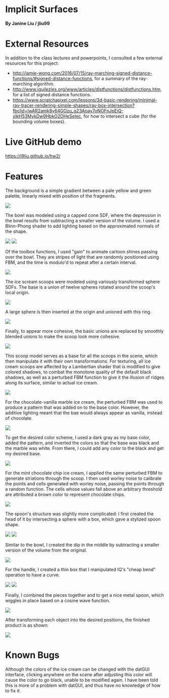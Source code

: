 # Implicit Surfaces
**By Janine Liu / jliu99**

# External Resources

In addition to the class lectures and powerpoints, I consulted a few external resources for this project:
- http://jamie-wong.com/2016/07/15/ray-marching-signed-distance-functions/#signed-distance-functions, for a summary of the ray-marching algorithm.
- http://www.iquilezles.org/www/articles/distfunctions/distfunctions.htm, for a list of signed distance functions.
- https://www.scratchapixel.com/lessons/3d-basic-rendering/minimal-ray-tracer-rendering-simple-shapes/ray-box-intersection?fbclid=IwAR2amk8y64GOzu_g23Aoay7oNOFnJpEiQ-xlkH53MykDw9HbkO2DHeSeIec, for how to intersect a cube (for the bounding volume boxes).

# Live GitHub demo
https://j9liu.github.io/hw2/

# Features

The background is a simple gradient between a pale yellow and green palette, linearly mixed with position of the fragments.

![](background.png)


The bowl was modeled using a capped cone SDF, where the depression in the bowl results from subtracting a smaller version of the volume. I used a Blinn-Phong shader to add lighting based on the approximated normals of the shape.

![](bowl.png)
![](bowl2.png)

Of the toolbox functions, I used "gain" to animate cartoon shines passing over the bowl. They are stripes of light that are randomly positioned using FBM, and the time is modulo'd to repeat after a certain interval.

![](bowl3.png)

The ice scream scoops were modeled using variously transformed sphere SDFs. The base is a union of twelve spheres rotated around the scoop's local origin.

![](ic.png)

A large sphere is then inserted at the origin and unioned with this ring. 

![](ic2.png)

Finally, to appear more cohesive, the basic unions are replaced by smoothly blended unions to make the scoop look more cohesive.

![](ic3.png)

This scoop model serves as a base for all the scoops in the scene, which then manipulate it with their own transformations. For texturing, all ice cream scoops are affected by a Lambertian shader that is modified to give colored shadows, to combat the monotone quality of the default black shadows, as well as a perturbed FBM function to give it the illusion of ridges along its surface, similar to actual ice cream.

![](ic4.png)

For the chocolate-vanilla marble ice cream, the perturbed FBM was used to produce a pattern that was added on to the base color. However, the additive lighting meant that the bae would always appear as vanilla, instead of chocolate. 

![](ic5.png)

To get the desired color scheme, I used a dark gray as my base color, added the pattern, and inverted the colors so that the base was black and the marble was white. From there, I could add any color to the black and get my desired base.

![](ic6.png)

For the mint chocolate chip ice cream, I applied the same perturbed FBM to generate striations through the scoop. I then used worley noise to calibrate the points and cells generated with worley noise, passing the points through a random function. The cells whose values fall above an arbitrary threshold are attributed a brown color to represent chocolate chips.

![](ic7.png)

The spoon's structure was slightly more complicated: I first created the head of it by intersecting a sphere with a box, which gave a stylized spoon shape.

![](spoon.png) ![](spoon2.png)

Similar to the bowl, I created the dip in the middle by subtracting a smaller version of the volume from the original.

![](spoon3.png)

For the handle, I created a thin box that I manipulated IQ's "cheap bend" operation to have a curve.

![](spoon4.png) ![](spoon5.png)

Finally, I combined the pieces together and to get a nice metal spoon, which wiggles in place based on a cosine wave function.

![](spoon6.png)

After transforming each object into the desired positions, the finished product is as shown:

![](final.png)

# Known Bugs

Although the colors of the ice cream can be changed with the datGUI interface, clicking anywhere on the scene after adjusting this color will cause the color to go black, unable to be modified again. I have been told this is more of a problem with datGUI, and thus have no knowledge of how to fix it.